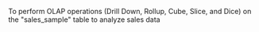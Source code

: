 To perform OLAP operations (Drill Down, Rollup, Cube, Slice, and Dice) on the "sales_sampIe" table to analyze sales data
